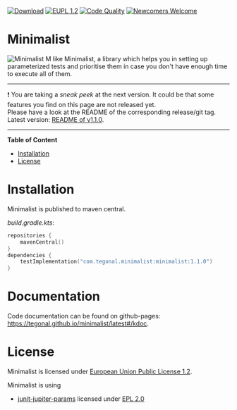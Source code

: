 <!-- for main -->

[![Download](https://img.shields.io/badge/Download-v1.1.0-%23007ec6)](https://github.com/tegonal/minimalist/releases/tag/v1.1.0)
[![EUPL 1.2](https://img.shields.io/badge/%E2%9A%96-EUPL%201.2-%230b45a6)](https://joinup.ec.europa.eu/collection/eupl/eupl-text-11-12 "License")
[![Code Quality](https://github.com/tegonal/minimalist/workflows/Code%20Quality/badge.svg?event=push&branch=main)](https://github.com/tegonal/minimalist/actions/workflows/code-quality.yml?query=branch%3Amain)
[![Newcomers Welcome](https://img.shields.io/badge/%F0%9F%91%8B-Newcomers%20Welcome-blueviolet)](https://github.com/tegonal/minimalist/issues?q=is%3Aissue+is%3Aopen+label%3A%22good+first+issue%22 "Ask in discussions for help")

<!-- for main end -->
<!-- for release -->
<!--
[![Download](https://img.shields.io/badge/Download-v1.1.0-%23007ec6)](https://github.com/tegonal/minimalist/releases/tag/v1.1.0)
[![EUPL](https://img.shields.io/badge/%E2%9A%96-EUPL%201.2-%230b45a6)](https://joinup.ec.europa.eu/collection/eupl/eupl-text-11-12 "License")
[![Newcomers Welcome](https://img.shields.io/badge/%F0%9F%91%8B-Newcomers%20Welcome-blueviolet)](https://github.com/tegonal/minimalist/issues?q=is%3Aissue+is%3Aopen+label%3A%22good+first+issue%22 "Ask in discussions for help")
-->
<!-- for release end -->



# Minimalist

![Minimalist](https://raw.githubusercontent.com/tegonal/minimalist/main/.idea/icon.png) M like Minimalist, 
a library which helps you in setting up parameterized tests and prioritise them in case you don't have enough time 
to execute all of them.


---
❗ You are taking a *sneak peek* at the next version. It could be that some features you find on this page are not released yet.  
Please have a look at the README of the corresponding release/git tag. Latest version: [README of v1.1.0](https://github.com/tegonal/minimalist/tree/main/README.md).

---

**Table of Content**
- [Installation](#installation)
- [License](#license)


# Installation

Minimalist is published to maven central.

*build.gradle.kts*:
```kotlin
repositories {
    mavenCentral()
}
dependencies {
    testImplementation("com.tegonal.minimalist:minimalist:1.1.0")
}
```

# Documentation

Code documentation can be found on github-pages: <https://tegonal.github.io/minimalist/latest#/kdoc>.

# License

Minimalist is licensed under [European Union Public License 1.2](https://joinup.ec.europa.eu/collection/eupl/eupl-text-11-12).

Minimalist is using
- [junit-jupiter-params](https://github.com/junit-team/junit5) licensed under [EPL 2.0](https://www.eclipse.org/legal/epl-v20.html)
